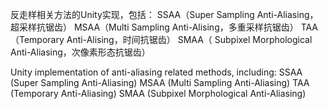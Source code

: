 反走样相关方法的Unity实现，包括：
    SSAA（Super Sampling Anti-Aliasing，超采样抗锯齿）
    MSAA（Multi Sampling Anti-Alising，多重采样抗锯齿）
    TAA（Temporary Anti-Alising，时间抗锯齿）
    SMAA（ Subpixel Morphological Anti-Aliasing，次像素形态抗锯齿）

Unity implementation of anti-aliasing related methods, including:
    SSAA (Super Sampling Anti-Aliasing)
    MSAA (Multi Sampling Anti-Aliasing)
    TAA (Temporary Anti-Aliasing)
    SMAA (Subpixel Morphological Anti-Aliasing)
